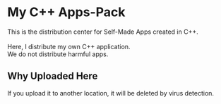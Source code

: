 # My C++ Apps-Pack
This is the distribution center for Self-Made Apps created in C++.<br><br>Here, I distribute my own C++ application.<br>We do not distribute harmful apps.

## Why Uploaded Here
If you upload it to another location, it will be deleted by virus detection.
